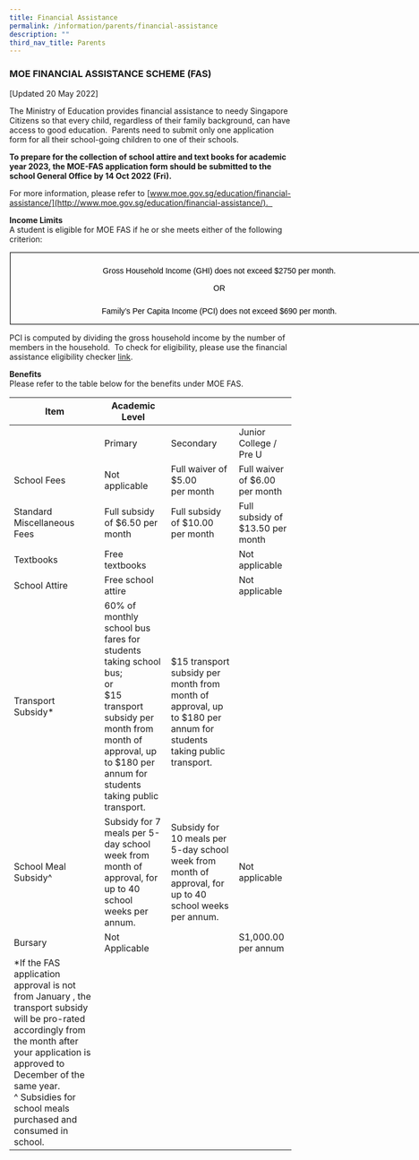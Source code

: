```yaml
---
title: Financial Assistance
permalink: /information/parents/financial-assistance
description: ""
third_nav_title: Parents
---
```

### MOE FINANCIAL ASSISTANCE SCHEME (FAS)

[Updated 20 May 2022\]

The Ministry of Education provides financial assistance to needy Singapore Citizens so that every child, regardless of their family background, can have access to good education.  Parents need to submit only one application form for all their school-going children to one of their schools.  

**To prepare for the collection of school attire and text books for academic year 2023, the MOE-FAS application form should be submitted to the school General Office by 14 Oct 2022 (Fri).**

For more information, please refer to [www.moe.gov.sg/education/financial-assistance/](http://www.moe.gov.sg/education/financial-assistance/).  

**Income Limits** <br>
A student is eligible for MOE FAS if he or she meets either of the following criterion:

<table class="iveo_table ives_tab_1" width="0" style="margin: 0px; outline: 0px; padding: 0px; border: 1px solid rgb(234, 234, 234); border-collapse: collapse; color: rgb(0, 0, 0); font-family: Raleway, sans-serif; font-size: 14px; font-style: normal; font-variant-ligatures: normal; font-variant-caps: normal; font-weight: 400; letter-spacing: normal; orphans: 2; text-align: left; text-transform: none; white-space: normal; widows: 2; word-spacing: 0px; -webkit-text-stroke-width: 0px; text-decoration-thickness: initial; text-decoration-style: initial; text-decoration-color: initial; width: 750px;"><tbody class="" style="margin: 0px; outline: 0px; padding: 0px;"><tr class="" style="margin: 0px; outline: 0px; padding: 0px;"><td width="578" class="" style="margin: 0px; outline: 0px; padding: 7px; text-align: center; background-color: transparent; color: rgb(34, 34, 34); border: 1px solid rgb(0, 0, 0); width: 749px;"><p class="" align="center" style="margin: 0px; outline: 0px; padding: 5px 0px; line-height: 21px !important; color: rgb(0, 0, 0); font-family: Raleway, sans-serif; font-size: 14px;"><span class="" style="margin: 0px; outline: 0px; padding: 0px;"></span></p><p class="" align="center" style="margin: 0px; outline: 0px; padding: 5px 0px; line-height: 21px !important; color: rgb(0, 0, 0); font-family: Raleway, sans-serif; font-size: 14px;"><span class="" style="margin: 0px; outline: 0px; padding: 0px;">Gross Household Income (GHI) does not exceed $2750 per month.</span></p><p class="" align="center" style="margin: 0px; outline: 0px; padding: 5px 0px; line-height: 21px !important; color: rgb(0, 0, 0); font-family: Raleway, sans-serif; font-size: 14px;"><span class="" style="margin: 0px; outline: 0px; padding: 0px;">OR</span></p><p class="" align="center" style="margin: 0px; outline: 0px; padding: 5px 0px; line-height: 21px !important; color: rgb(0, 0, 0); font-family: Raleway, sans-serif; font-size: 14px;"><span style="margin: 0px; outline: 0px; padding: 0px; font-size: 12pt; line-height: 17.12px; font-family: Arial, sans-serif; color: rgb(68, 68, 68);"></span><span class="" style="margin: 0px; outline: 0px; padding: 0px;"></span></p><p class="" align="center" style="margin: 0px; outline: 0px; padding: 5px 0px; line-height: 21px !important; color: rgb(0, 0, 0); font-family: Raleway, sans-serif; font-size: 14px;"><span class="" style="margin: 0px; outline: 0px; padding: 0px;">Family’s Per Capita Income (PCI) does not exceed $690 per month.</span></p></td></tr></tbody></table>

PCI is computed by dividing the gross household income by the number of members in the household.  To check for eligibility, please use the financial assistance eligibility checker [link](https://www.moe.gov.sg/education/financial-assistance/moe-financial-assistance-scheme-(fas)).

**Benefits** <br>
Please refer to the table below for the benefits under MOE FAS.

| Item | Academic Level |  |  |
|---|---|---|---|
|  | Primary | Secondary | Junior College /<br>Pre U |
| School Fees | Not applicable | Full waiver of $5.00<br>per month | Full waiver of $6.00 per month |
| Standard Miscellaneous Fees | Full subsidy of $6.50 per month | Full subsidy of $10.00<br>per month | Full subsidy of $13.50 per month |
| Textbooks | Free textbooks |  | Not applicable |
| School Attire | Free school attire |  | Not applicable |
| Transport Subsidy* | 60% of monthly school bus fares for students taking school bus; <br>or<br>$15 transport subsidy per month from month of approval, up to $180 per annum for students taking public transport. | <br>$15 transport subsidy per month from month of approval, up to $180 per annum for students taking public transport. |  |
|  School Meal Subsidy^ | Subsidy for 7 meals per 5-day school week from month of approval, for up to 40 school weeks per annum.  | Subsidy for 10 meals per 5-day school week from month of approval, for up to 40 school weeks per annum.  |  Not applicable |
|  Bursary |    Not Applicable |  |  S1,000.00 per annum |
| *If the FAS application approval is not from January , the transport subsidy will be pro-rated accordingly from the month after your application is approved to December of the same year.<br>^ Subsidies for school meals purchased and consumed in school. |  |  |  |